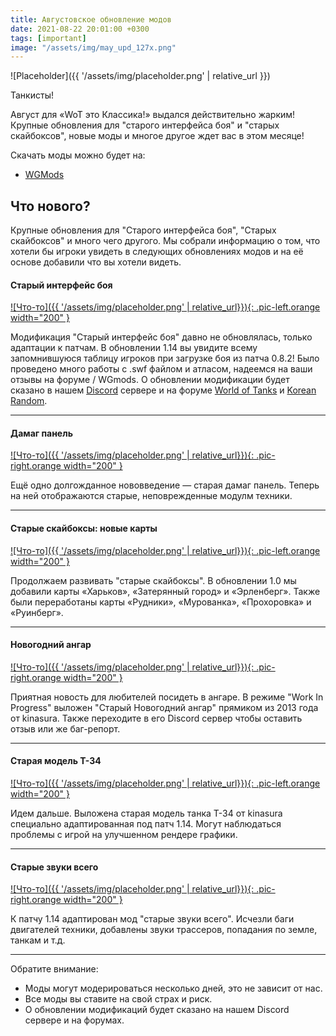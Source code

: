 ```yaml
---
title: Августовское обновление модов
date: 2021-08-22 20:01:00 +0300
tags: [important]
image: "/assets/img/may_upd_127x.png"
---
```

<p style="display: none">Новая таблица, дамаг панель, новогодний ангар и много чего другого ждут вас в августе.</p>

![Placeholder]({{ '/assets/img/placeholder.png' | relative_url }})

Танкисты!

Август для «WoT это Классика!» выдался действительно жарким! Крупные обновления для "старого интерфейса боя" и "старых скайбоксов", новые моды и многое другое ждет вас в этом месяце!

Скачать моды можно будет на:

- [WGMods](https://wgmods.net/search/?owner=778034)

## Что нового?

Крупные обновления для "Старого интерфейса боя", "Старых скайбоксов" и много чего другого. Мы собрали информацию о том, что хотели бы игроки увидеть в следующих обновлениях модов и на её основе добавили что вы хотели видеть.

#### Старый интерфейс боя

[![Что-то]({{ '/assets/img/placeholder.png' | relative_url}}){: .pic-left.orange width="200" }](https://example.com)

Модификация "Старый интерфейс боя" давно не обновлялась, только адаптации к патчам. В обновлении 1.14 вы увидите всему запомнившуюся таблицу игроков при загрузке боя из патча 0.8.2! Было проведено много работы с .swf файлом и атласом, надеемся на ваши отзывы на форуме / WGmods. О обновлении модификации будет сказано в нашем [Discord](https://discord.gg/6wstW87FPX)
сервере и на форуме [World of Tanks](http://forum.tanki.su/index.php?/topic/2134176-all-%c2%ab%d0%bc%d0%b8%d1%80-%d1%82%d0%b0%d0%bd%d0%ba%d0%be%d0%b2-%d0%b8%d1%81%d1%82%d0%be%d0%ba%d0%b8%c2%bb-%d0%bb%d0%b0%d0%bc%d0%bf%d0%be%d0%b2%d1%8b%d0%b9-%d0%bc%d0%b8%d1%80-%d1%82%d0%b0%d0%bd%d0%ba%d0%be%d0%b2/page__pid__54883913#entry54883913) и [Korean Random](https://kr.cm/f/t/65511/).

---

#### Дамаг панель

[![Что-то]({{ '/assets/img/placeholder.png' | relative_url}}){: .pic-right.orange width="200" }](https://example.com)

Ещё одно долгожданное нововведение — старая дамаг панель. Теперь на ней отображаются старые, неповрежденные модулм техники.

---

#### Старые скайбоксы: новые карты

[![Что-то]({{ '/assets/img/placeholder.png' | relative_url}}){: .pic-left.orange width="200" }](https://example.com)

Продолжаем развивать "старые скайбоксы". В обновлении 1.0 мы добавили карты «Харьков», «Затерянный город» и «Эрленберг». Также были переработаны карты «Рудники», «Мурованка», «Прохоровка» и «Руинберг».

---

#### Новогодний ангар

[![Что-то]({{ '/assets/img/placeholder.png' | relative_url}}){: .pic-right.orange width="200" }](https://example.com)

Приятная новость для любителей посидеть в ангаре. В режиме "Work In Progress" выложен "Старый Новогодний ангар" прямиком из 2013 года от kinasura. Также переходите в его Discord сервер чтобы оставить отзыв или же баг-репорт.

---

#### Старая модель Т-34

[![Что-то]({{ '/assets/img/placeholder.png' | relative_url}}){: .pic-left.orange width="200" }](https://example.com)

Идем дальше. Выложена старая модель танка Т-34 от kinasura специально адаптированная под патч 1.14. Могут наблюдаться проблемы с игрой на улучшенном рендере графики.

---

#### Старые звуки всего

[![Что-то]({{ '/assets/img/placeholder.png' | relative_url}}){: .pic-right.orange width="200" }](https://example.com)

К патчу 1.14 адаптирован мод "старые звуки всего". Исчезли баги двигателей техники, добавлены звуки трассеров, попадания по земле, танкам и т.д.

---

Обратите внимание:

- Моды могут модерироваться несколько дней, это не зависит от нас.
- Все моды вы ставите на свой страх и риск.
- О обновлении модификаций будет сказано на нашем Discord сервере и на форумах.